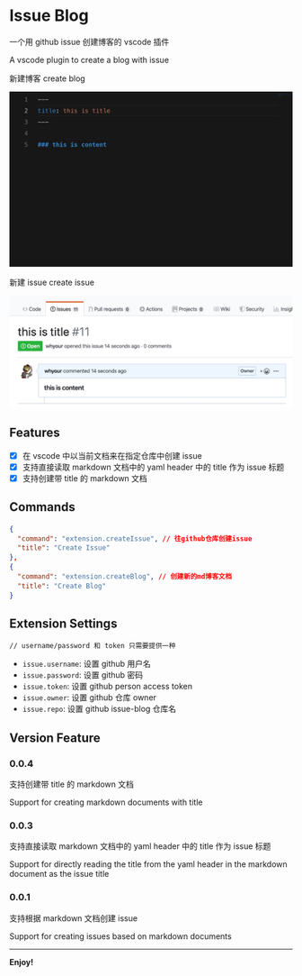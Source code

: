 # Issue Blog

一个用 github issue 创建博客的 vscode 插件

A vscode plugin to create a blog with issue

新建博客  create blog

![create blog](resource/images/one.jpg)

新建 issue  create issue

![create issue](resource/images/two.jpg)

## Features

- [x] 在 vscode 中以当前文档来在指定仓库中创建 issue
- [x] 支持直接读取 markdown 文档中的 yaml header 中的 title 作为 issue 标题
- [x] 支持创建带 title 的 markdown 文档

## Commands

```json
{
  "command": "extension.createIssue", // 往github仓库创建issue
  "title": "Create Issue"
},
{
  "command": "extension.createBlog", // 创建新的md博客文档
  "title": "Create Blog"
}
```

## Extension Settings
`// username/password 和 token 只需要提供一种`

* `issue.username`: 设置 github 用户名
* `issue.password`: 设置 github 密码
* `issue.token`: 设置 github person access token
* `issue.owner`: 设置 github 仓库 owner
* `issue.repo`: 设置 github issue-blog 仓库名

## Version Feature

### 0.0.4

支持创建带 title 的 markdown 文档

Support for creating markdown documents with title

### 0.0.3

支持直接读取 markdown 文档中的 yaml header 中的 title 作为 issue 标题

Support for directly reading the title from the yaml header in the markdown document as the issue title

### 0.0.1

支持根据 markdown 文档创建 issue

Support for creating issues based on markdown documents

-----------------------------------------------------------------------------------------------------------

**Enjoy!**
